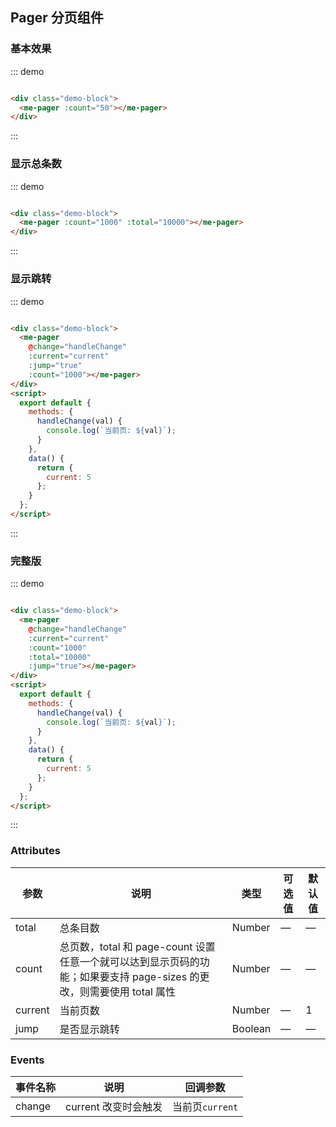 <script>
  export default {
    methods: {
      handleChange(val) {
        console.log(`当前页: ${val}`);
      }
    },
    data() {
      return {
        current: 5
      };
    }
  }
</script>

## Pager 分页组件

### 基本效果
<div class="demo-block">
  <me-pager :count="50"></me-pager>
</div>

::: demo
```html

<div class="demo-block">
  <me-pager :count="50"></me-pager>
</div>
```
:::


### 显示总条数
<div class="demo-block">
  <me-pager :count="1000" :total="10000"></me-pager>
</div>

::: demo
```html

<div class="demo-block">
  <me-pager :count="1000" :total="10000"></me-pager>
</div>
```
:::


### 显示跳转
<div class="demo-block">
  <me-pager
    @change="handleChange"
    :current="current"
    :jump="true"
    :count="1000"></me-pager>
</div>

::: demo
```html

<div class="demo-block">
  <me-pager
    @change="handleChange"
    :current="current"
    :jump="true"
    :count="1000"></me-pager>
</div>
<script>
  export default {
    methods: {
      handleChange(val) {
        console.log(`当前页: ${val}`);
      }
    },
    data() {
      return {
        current: 5
      };
    }
  };
</script>
```
:::

### 完整版

<div class="demo-block">
  <me-pager
    @change="handleChange"
    :current="current"
    :count="1000" 
    :total="10000"
    :jump="true"></me-pager>
</div>

::: demo
```html

<div class="demo-block">
  <me-pager
    @change="handleChange"
    :current="current"
    :count="1000" 
    :total="10000"
    :jump="true"></me-pager>
</div>
<script>
  export default {
    methods: {
      handleChange(val) {
        console.log(`当前页: ${val}`);
      }
    },
    data() {
      return {
        current: 5
      };
    }
  };
</script>
```
:::


### Attributes
| 参数               | 说明                                                     | 类型              | 可选值      | 默认值 |
|--------------------|----------------------------------------------------------|-------------------|-------------|--------|
| total | 总条目数 | Number | — | — |
| count | 总页数，total 和 page-count 设置任意一个就可以达到显示页码的功能；如果要支持 page-sizes 的更改，则需要使用 total 属性 | Number | — | — |
| current | 当前页数 | Number | — | 1 |
| jump | 是否显示跳转 | Boolean | — | — |

### Events
| 事件名称 | 说明 | 回调参数 |
|---------|--------|---------|
| change | current 改变时会触发 | 当前页`current` |